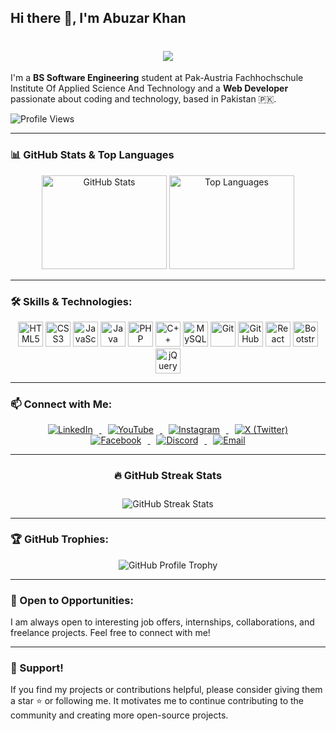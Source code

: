 ## Hi there 👋, I'm Abuzar Khan

<div align="center">
  <h1>
    <a href="https://github.com/abuzarkhanse">
      <img src="https://readme-typing-svg.demolab.com?font=Fira+Code&weight=600&size=24&duration=3000&pause=500&color=00FF00&center=true&vCenter=true&width=500&height=30&lines=Hi,+I'm+Abuzar+Khan;A+Passionate+Web+Developer;A+BS+Software+Engineering+Student;Always+Learning+and+Improving!">
    </a>
  </h1>
</div>

I'm a **BS Software Engineering** student at Pak-Austria Fachhochschule Institute Of Applied Science And Technology and a **Web Developer** passionate about coding and technology, based in Pakistan 🇵🇰.

![Profile Views](https://komarev.com/ghpvc/?username=abuzarkhanse&color=brightgreen)

---

### 📊 GitHub Stats & Top Languages

<div align="center">
  <img src="https://github-readme-stats.vercel.app/api?username=abuzarkhanse&hide_title=false&hide_rank=false&show_icons=true&include_all_commits=true&count_private=true&theme=dracula&locale=en&hide_border=false" height="150" width="200" alt="GitHub Stats" />
  <img src="https://github-readme-stats.vercel.app/api/top-langs/?username=abuzarkhanse&layout=compact&card_width=320&langs_count=5&theme=dracula&hide_border=false" height="150" width="200" alt="Top Languages" />
</div>

---

### 🛠️ Skills & Technologies:

<div align="center">
  <img src="https://cdn.jsdelivr.net/gh/devicons/devicon/icons/html5/html5-original.svg" height="40" alt="HTML5" title="HTML5" />
  <img src="https://cdn.jsdelivr.net/gh/devicons/devicon/icons/css3/css3-original.svg" height="40" alt="CSS3" title="CSS3" />
  <img src="https://cdn.jsdelivr.net/gh/devicons/devicon/icons/javascript/javascript-original.svg" height="40" alt="JavaScript" title="JavaScript" />
  <img src="https://cdn.jsdelivr.net/gh/devicons/devicon/icons/java/java-original.svg" height="40" alt="Java" title="Java" />
  <img src="https://cdn.jsdelivr.net/gh/devicons/devicon/icons/php/php-original.svg" height="40" alt="PHP" title="PHP" />
  <img src="https://cdn.jsdelivr.net/gh/devicons/devicon/icons/cplusplus/cplusplus-original.svg" height="40" alt="C++" title="C++" />
  <img src="https://cdn.jsdelivr.net/gh/devicons/devicon/icons/mysql/mysql-original.svg" height="40" alt="MySQL" title="MySQL" />
  <img src="https://cdn.jsdelivr.net/gh/devicons/devicon/icons/git/git-original.svg" height="40" alt="Git" title="Git" />
  <img src="https://cdn.jsdelivr.net/gh/devicons/devicon/icons/github/github-original.svg" height="40" alt="GitHub" title="GitHub" />
  <img src="https://cdn.jsdelivr.net/gh/devicons/devicon/icons/react/react-original.svg" height="40" alt="React" title="React" />
  <img src="https://cdn.jsdelivr.net/gh/devicons/devicon/icons/bootstrap/bootstrap-original.svg" height="40" alt="Bootstrap" title="Bootstrap" />
  <img src="https://cdn.jsdelivr.net/gh/devicons/devicon/icons/jquery/jquery-original.svg" height="40" alt="jQuery" title="jQuery" />
</div>

---

### 📫 Connect with Me:

<div align="center">
<a href="https://www.linkedin.com/in/abuzarkhan-pakistan/" target="_blank">
  <img src="https://img.icons8.com/color/48/000000/linkedin.png" alt="LinkedIn" style="margin: 0 10px;">
</a>
<a href="https://www.youtube.com/@AbuzarKhanSE" target="_blank">
  <img src="https://img.icons8.com/color/48/000000/youtube-play.png" alt="YouTube" style="margin: 0 10px;">
</a>
<a href="https://www.instagram.com/abuzarkhanse" target="_blank">
  <img src="https://img.icons8.com/fluency/48/000000/instagram-new.png" alt="Instagram" style="margin: 0 10px;">
</a>
<a href="https://x.com/abuzarkhanse" target="_blank">
  <img src="https://img.icons8.com/ios-filled/48/ffffff/x.png" alt="X (Twitter)" style="margin: 0 10px;">
</a>
<a href="https://www.facebook.com/AbuzarKhan9900" target="_blank">
  <img src="https://img.icons8.com/color/48/000000/facebook-new.png" alt="Facebook" style="margin: 0 10px;">
</a>
<a href="https://discord.com/invite/abuzarkhanse" target="_blank">
  <img src="https://img.icons8.com/color/48/000000/discord-logo.png" alt="Discord" style="margin: 0 10px;">
</a>
<a href="mailto:mrabuzar459@gmail.com" target="_blank">
  <img src="https://img.icons8.com/color/48/000000/gmail-new.png" alt="Email" style="margin: 0 10px;">
</a>

---

### 🔥 GitHub Streak Stats

<img src="https://github-readme-streak-stats.herokuapp.com/?user=abuzarkhanse&theme=black-ice&hide_border=true&stroke=0000&background=000000" alt="GitHub Streak Stats" style="margin-top: 10px;">

</div>

---

### 🏆 GitHub Trophies:

<div align="center">
  <img src="https://github-profile-trophy.vercel.app/?username=abuzarkhanse&theme=radical&no-frame=false&no-bg=true&margin-w=4" alt="GitHub Profile Trophy" />
</div>

---

### 🤝 Open to Opportunities:

I am always open to interesting job offers, internships, collaborations, and freelance projects. Feel free to connect with me!

---

### 🌟 Support!

If you find my projects or contributions helpful, please consider giving them a star ⭐ or following me. It motivates me to continue contributing to the community and creating more open-source projects.
